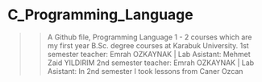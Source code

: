 # C_Programming_Language
>> A Github file, Programming Language 1 - 2 courses which are my first year B.Sc. degree courses at Karabuk University.
>> 1st semester teacher: Emrah OZKAYNAK | Lab Asistant: Mehmet Zaid YILDIRIM
>> 2nd semester teacher: Emrah OZKAYNAK | Lab Asistant: 
>> In 2nd semester I took lessons from Caner Ozcan
